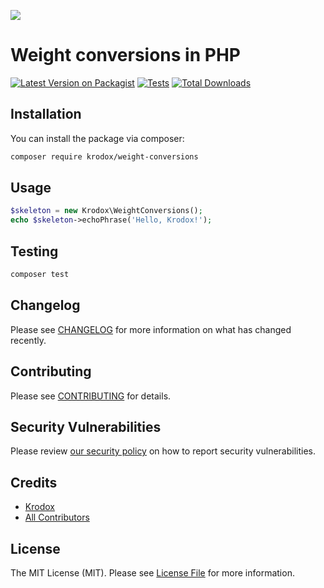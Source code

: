 
[<img src="https://github-ads.s3.eu-central-1.amazonaws.com/support-ukraine.svg?t=1" />](https://supportukrainenow.org)

# Weight conversions in PHP

[![Latest Version on Packagist](https://img.shields.io/packagist/v/krodox/weight-conversions.svg?style=flat-square)](https://packagist.org/packages/krodox/weight-conversions)
[![Tests](https://github.com/krodox/weight-conversions/actions/workflows/run-tests.yml/badge.svg?branch=main)](https://github.com/krodox/weight-conversions/actions/workflows/run-tests.yml)
[![Total Downloads](https://img.shields.io/packagist/dt/krodox/weight-conversions.svg?style=flat-square)](https://packagist.org/packages/krodox/weight-conversions)

## Installation

You can install the package via composer:

```bash
composer require krodox/weight-conversions
```

## Usage

```php
$skeleton = new Krodox\WeightConversions();
echo $skeleton->echoPhrase('Hello, Krodox!');
```

## Testing

```bash
composer test
```

## Changelog

Please see [CHANGELOG](CHANGELOG.md) for more information on what has changed recently.

## Contributing

Please see [CONTRIBUTING](https://github.com/spatie/.github/blob/main/CONTRIBUTING.md) for details.

## Security Vulnerabilities

Please review [our security policy](../../security/policy) on how to report security vulnerabilities.

## Credits

- [Krodox](https://github.com/krodox)
- [All Contributors](../../contributors)

## License

The MIT License (MIT). Please see [License File](LICENSE.md) for more information.
